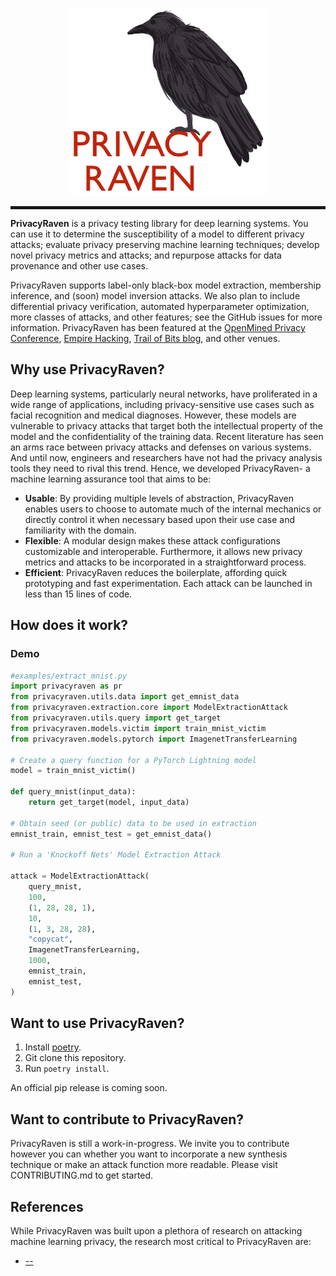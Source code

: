<p align="center">
 <img swidth="300" height="300" src="images/cropped.png">
</p>
<hr style="height:5px"/>

**PrivacyRaven** is a privacy testing library for deep learning systems.
You can use it to determine the susceptibility of a model to different privacy attacks; evaluate privacy preserving machine learning techniques; develop novel privacy metrics and attacks; and repurpose attacks for data provenance and other use cases.

PrivacyRaven supports label-only black-box model extraction, membership inference, and (soon) model inversion attacks.
We also plan to include differential privacy verification, automated hyperparameter optimization, more classes of attacks, and other features; see the GitHub issues for more information.
PrivacyRaven has been featured at the [OpenMined Privacy Conference](https://pricon.openmined.org/), [Empire Hacking](https://www.empirehacking.nyc/), [Trail of Bits blog](https://blog.trailofbits.com/), and other venues.

## Why use PrivacyRaven?

Deep learning systems, particularly neural networks, have proliferated in a wide range of applications, including privacy-sensitive use cases such as facial recognition and medical diagnoses.
However, these models are vulnerable to privacy attacks that target both the intellectual property of the model and the confidentiality of the training data.
Recent literature has seen an arms race between privacy attacks and defenses on various systems.
And until now, engineers and researchers have not had the privacy analysis tools they need to rival this trend.
Hence, we developed PrivacyRaven- a machine learning assurance tool that aims to be:
+ **Usable**: By providing multiple levels of abstraction, PrivacyRaven enables users to choose to automate much of the internal mechanics or directly control it when necessary based upon their use case and familiarity with the domain.
+ **Flexible**: A modular design makes these attack configurations customizable and interoperable. Furthermore, it allows new privacy metrics and attacks to be incorporated in a straightforward process.
+ **Efficient**: PrivacyRaven reduces the boilerplate, affording quick prototyping and fast experimentation. Each attack can be launched in less than 15 lines of code.

## How does it work?

### Demo

```python
#examples/extract_mnist.py
import privacyraven as pr
from privacyraven.utils.data import get_emnist_data
from privacyraven.extraction.core import ModelExtractionAttack
from privacyraven.utils.query import get_target
from privacyraven.models.victim import train_mnist_victim
from privacyraven.models.pytorch import ImagenetTransferLearning

# Create a query function for a PyTorch Lightning model
model = train_mnist_victim()

def query_mnist(input_data):
    return get_target(model, input_data)

# Obtain seed (or public) data to be used in extraction
emnist_train, emnist_test = get_emnist_data()

# Run a 'Knockoff Nets' Model Extraction Attack

attack = ModelExtractionAttack(
    query_mnist,
    100,
    (1, 28, 28, 1),
    10,
    (1, 3, 28, 28),
    "copycat",
    ImagenetTransferLearning,
    1000,
    emnist_train,
    emnist_test,
)
```

## Want to use PrivacyRaven?
1. Install [poetry](https://python-poetry.org/docs/).
2. Git clone this repository.
3. Run `poetry install`.

An official pip release is coming soon.

## Want to contribute to PrivacyRaven?

PrivacyRaven is still a work-in-progress. We invite you to contribute however you can whether you want to incorporate a new synthesis technique or make an attack function more readable. Please visit CONTRIBUTING.md to get started.

## References

While PrivacyRaven was built upon a plethora of research on attacking machine learning privacy, the research most critical to PrivacyRaven are:

+ [--]()
